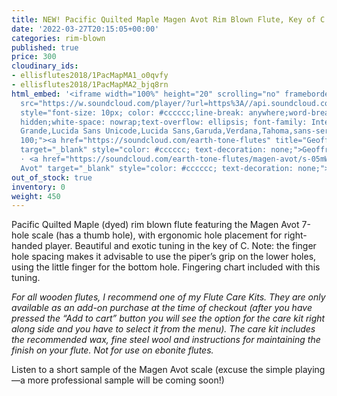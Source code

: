 ```yaml
---
title: NEW! Pacific Quilted Maple Magen Avot Rim Blown Flute, Key of C (right-handed)
date: '2022-03-27T20:15:05+00:00'
categories: rim-blown
published: true
price: 300
cloudinary_ids:
- ellisflutes2018/1PacMapMA1_o0qvfy
- ellisflutes2018/1PacMapMA2_bjq8rn
html_embed: '<iframe width="100%" height="20" scrolling="no" frameborder="no" allow="autoplay"
  src="https://w.soundcloud.com/player/?url=https%3A//api.soundcloud.com/tracks/1246148989%3Fsecret_token%3Ds-05mWya2lLu0&color=%23ff5500&inverse=false&auto_play=false&show_user=true"></iframe><div
  style="font-size: 10px; color: #cccccc;line-break: anywhere;word-break: normal;overflow:
  hidden;white-space: nowrap;text-overflow: ellipsis; font-family: Interstate,Lucida
  Grande,Lucida Sans Unicode,Lucida Sans,Garuda,Verdana,Tahoma,sans-serif;font-weight:
  100;"><a href="https://soundcloud.com/earth-tone-flutes" title="Geoffrey Ellis Flutes"
  target="_blank" style="color: #cccccc; text-decoration: none;">Geoffrey Ellis Flutes</a>
  · <a href="https://soundcloud.com/earth-tone-flutes/magen-avot/s-05mWya2lLu0" title="Magen
  Avot" target="_blank" style="color: #cccccc; text-decoration: none;">Magen Avot</a></div>'
out_of_stock: true
inventory: 0
weight: 450
---
```


Pacific Quilted Maple (dyed) rim blown flute featuring the Magen Avot 7-hole scale (has a thumb hole), with ergonomic hole placement for right-handed player.   Beautiful and exotic tuning in the key of C.   Note: the finger hole spacing makes it advisable to use the piper’s grip on the lower holes, using the little finger for the bottom hole.  Fingering chart included with this tuning.

*For all wooden flutes, I recommend one of my Flute Care Kits.  They are only available as an add-on purchase at the time of checkout (after you have pressed the “Add to cart” button you will see the option for the care kit right along side and you have to select it from the menu). The care kit includes the recommended wax, fine steel wool and instructions for maintaining the finish on your flute.  Not for use on ebonite flutes.*

Listen to a short sample of the Magen Avot scale (excuse the simple playing—a more professional sample will be coming soon!)